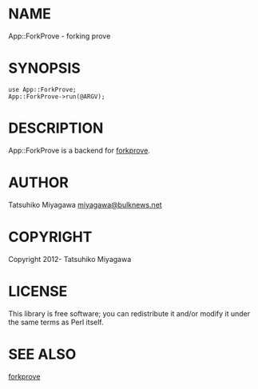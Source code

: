 # NAME

App::ForkProve - forking prove

# SYNOPSIS

    use App::ForkProve;
    App::ForkProve->run(@ARGV);

# DESCRIPTION

App::ForkProve is a backend for [forkprove](https://metacpan.org/pod/forkprove).

# AUTHOR

Tatsuhiko Miyagawa <miyagawa@bulknews.net>

# COPYRIGHT

Copyright 2012- Tatsuhiko Miyagawa

# LICENSE

This library is free software; you can redistribute it and/or modify
it under the same terms as Perl itself.

# SEE ALSO

[forkprove](https://metacpan.org/pod/forkprove)
